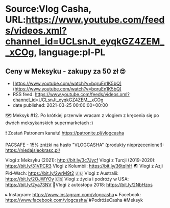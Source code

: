 # Source:Vlog Casha, URL:https://www.youtube.com/feeds/videos.xml?channel_id=UCLsnJt_eyqkGZ4ZEM__xCOg, language:pl-PL

## Ceny w Meksyku - zakupy za 50 zł 🙄
 - [https://www.youtube.com/watch?v=bqruEn1K5bQ](https://www.youtube.com/watch?v=bqruEn1K5bQ)
 - RSS feed: https://www.youtube.com/feeds/videos.xml?channel_id=UCLsnJt_eyqkGZ4ZEM__xCOg
 - date published: 2021-03-25 00:00:00+00:00

🗺️ Meksyk #12. Po krótkiej przerwie wracam z vlogiem z kręcenia się po dwóch meksykańskich supermarketach :)

❗ Zostań Patronem kanału!
https://patronite.pl/vlogcasha

PACSAFE - 15% zniżki na hasło "VLOGCASHA" (produkty nieprzecenione!):
https://niedajsieokrasc.pl/

Vlogi z Meksyku (2021): http://bit.ly/3c7Jycf
Vlogi z Turcji (2019-2020): https://bit.ly/31VPCR3
Vlogi z Kolumbii: https://bit.ly/36tqlhH
🌏 Vlogi z Azji Płd-Wsch: https://bit.ly/2wrM9t2
🇦🇺 Vlogi z Australii: https://bit.ly/2OJWYOy
🇺🇸 Vlogi z życia i podróży w USA: https://bit.ly/2ya73NV
🚙Vlogi z autostopu 2018: https://bit.ly/2NbHzos

▸ Instagram: https://www.instagram.com/vlogcasha
▸ Facebook: https://www.facebook.com/vlogcasha/
#PodróżeCasha #Meksyk

